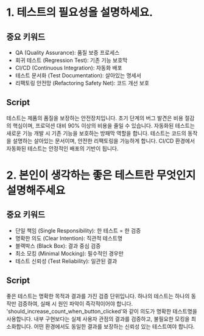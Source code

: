 # 1. 테스트의 필요성을 설명하세요.

## 중요 키워드

- QA (Quality Assurance): 품질 보증 프로세스
- 회귀 테스트 (Regression Test): 기존 기능 보호막
- CI/CD (Continuous Integration): 자동화 배포
- 테스트 문서화 (Test Documentation): 살아있는 명세서
- 리팩토링 안전망 (Refactoring Safety Net): 코드 개선 보호

## Script

테스트는 제품의 품질을 보장하는 안전장치입니다.
초기 단계의 버그 발견은 비용 절감의 핵심이며, 프로덕션 대비 90% 이상의 비용을 줄일 수 있습니다.
자동화된 테스트는 새로운 기능 개발 시 기존 기능을 보호하는 방패막 역할을 합니다.
테스트는 코드의 동작을 설명하는 살아있는 문서이며, 안전한 리팩토링을 가능하게 합니다.
CI/CD 환경에서 자동화된 테스트는 안정적인 배포의 기반이 됩니다.

# 2. 본인이 생각하는 좋은 테스트란 무엇인지 설명해주세요

## 중요 키워드

- 단일 책임 (Single Responsibility): 한 테스트 = 한 검증
- 명확한 의도 (Clear Intention): 직관적 테스트명
- 블랙박스 (Black Box): 결과 중심 검증
- 최소 모킹 (Minimal Mocking): 필수적인 경우만
- 테스트 신뢰성 (Test Reliability): 일관된 결과

## Script

좋은 테스트는 명확한 목적과 결과를 가진 검증 단위입니다.
하나의 테스트는 하나의 동작만 검증하여, 실패 시 원인 파악이 즉각적이어야 합니다.
'should_increase_count_when_button_clicked'와 같이 의도가 명확한 테스트명을 사용합니다.
내부 구현보다는 실제 사용자 관점의 결과를 검증하고, 불필요한 모킹을 최소화합니다.
어떤 환경에서도 동일한 결과를 보장하는 신뢰성 있는 테스트여야 합니다.
